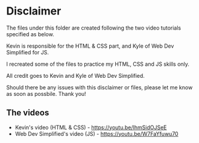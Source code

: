 # Disclaimer

The files under this folder are created following the two video tutorials specified as below.

Kevin is responsible for the HTML & CSS part, and Kyle of Web Dev Simplified for JS.

I recreated some of the files to practice my HTML, CSS and JS skills only.

All credit goes to Kevin and Kyle of Web Dev Simplified.

Should there be any issues with this disclaimer or files, please let me know as soon as possbile. Thank you! 

## The videos
- Kevin's video (HTML & CSS) - https://youtu.be/IhmSidOJSeE
- Web Dev Simplified's video (JS) - https://youtu.be/W7FaYfuwu70  
